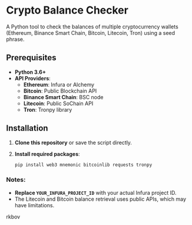 # Crypto Balance Checker

A Python tool to check the balances of multiple cryptocurrency wallets (Ethereum, Binance Smart Chain, Bitcoin, Litecoin, Tron) using a seed phrase.

## Prerequisites

- **Python 3.6+**
- **API Providers**:
  - **Ethereum**: Infura or Alchemy
  - **Bitcoin**: Public Blockchain API
  - **Binance Smart Chain**: BSC node
  - **Litecoin**: Public SoChain API
  - **Tron**: Tronpy library

## Installation

1. **Clone this repository** or save the script directly.
2. **Install required packages**:

   ```bash
   pip install web3 mnemonic bitcoinlib requests tronpy


### Notes:
- **Replace `YOUR_INFURA_PROJECT_ID`** with your actual Infura project ID.
- The Litecoin and Bitcoin balance retrieval uses public APIs, which may have limitations.

rkbov